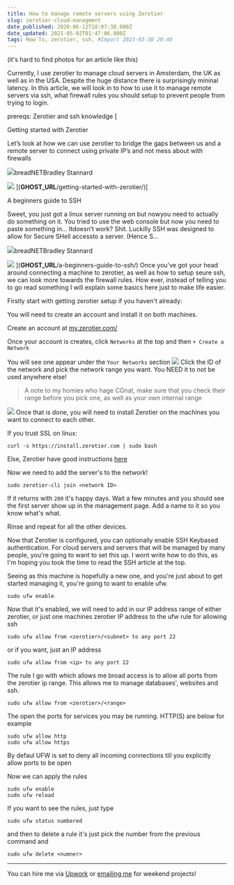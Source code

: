 ```yaml
---
title: How to manage remote servers using Zerotier
slug: zerotier-cloud-managment
date_published: 2020-06-12T18:07:38.000Z
date_updated: 2021-05-02T01:47:06.000Z
tags: How To, zerotier, ssh, #Import 2023-03-30 20:40
---
```


(it's hard to find photos for an article like this)

Currently, I use zerotier to manage cloud servers in Amsterdam, the UK as well as in the USA. Despite the huge distance there is surprisingly mininal latency. In this article, we will look in to how to use it to manage remote servers via ssh, what firewall rules you should setup to prevent people from trying to login. 

prereqs: Zerotier and ssh knowledge
[

Getting started with Zerotier

Let’s look at how we can use zerotier to bridge the gaps between us and a remote server to connect using private IP’s and not mess about with firewalls

![](https://breadnet.co.uk/favicon.png)breadNETBradley Stannard

![](https://images.unsplash.com/photo-1512699126689-b59fb4e97c92?ixlib&#x3D;rb-1.2.1&amp;q&#x3D;80&amp;fm&#x3D;jpg&amp;crop&#x3D;entropy&amp;cs&#x3D;tinysrgb&amp;w&#x3D;2000&amp;fit&#x3D;max&amp;ixid&#x3D;eyJhcHBfaWQiOjExNzczfQ)
](__GHOST_URL__/getting-started-with-zerotier/)[

A beginners guide to SSH

Sweet, you just got a linux server running on <insert cloud provider > but nowyou need to actually do something on it. You tried to use the web console but now you need to paste something in... Itdoesn’t work? Shit. Luckilly SSH was designed to allow for Secure SHell accessto a server. (Hence S…

![](https://breadnet.co.uk/favicon.png)breadNETBradley Stannard

![](https://images.unsplash.com/photo-1586772002345-339f8042a777?ixlib&#x3D;rb-1.2.1&amp;q&#x3D;80&amp;fm&#x3D;jpg&amp;crop&#x3D;entropy&amp;cs&#x3D;tinysrgb&amp;w&#x3D;2000&amp;fit&#x3D;max&amp;ixid&#x3D;eyJhcHBfaWQiOjExNzczfQ)
](__GHOST_URL__/a-beginners-guide-to-ssh/)
Once you've got your head around connecting a machine to zerotier, as well as how to setup seure ssh, we can look more towards the firewall rules. How ever, instead of telling you to go read something I will explain some basics here just to make life easier.

Firstly start with getting zerotier setup if you haven't already:

You will need to create an account and install it on both machines.

Create an account at [my.zerotier.com/](https://my.zerotier.com/)

Once your account is creates, click `Networks` at the top and then `+ Create a Network`

You will see one appear under the `Your Networks` section
![](__GHOST_URL__/content/images/2020/06/image-14.png)
Click the ID of the network and pick the network range you want. You NEED it to not be used anywhere else!

> A note to my homies who hage CGnat, make sure that you check their range before you pick one, as well as your own internal range

![](__GHOST_URL__/content/images/2020/06/image-15.png)
Once that is done, you will need to install Zerotier on the machines you want to connect to each other.

If you trust SSL on linux:

    curl -s https://install.zerotier.com | sudo bash
    

Else, Zerotier have good instructions [here](https://www.zerotier.com/download/)

Now we need to add the server's to the network!

    sudo zerotier-cli join <network ID>

If it returns with `200` it's happy days. Wait a few minutes and you should see the first server show up in the management page. Add a name to it so you know what's what.

Rinse and repeat for all the other devices.

Now that Zerotier is configured, you can optionally enable SSH Keybased authentication. For cloud servers and servers that will be managed by many people, you're going to want to set this up. I wont write how to do this, as I'm hoping you took the time to read the SSH article at the top.

Seeing as this machine is hopefully a new one, and you're just about to get started managing it, you're going to want to enable ufw.

    sudo ufw enable
    

Now that it's enabled, we will need to add in our IP address range of either zerotier, or just one machines zerotier IP address to the ufw rule for allowing ssh

    sudo ufw allow from <zerotier>/<subnet> to any port 22

or if you want, just an IP address

    sudo ufw allow from <ip> to any port 22

The rule I go with which allows me broad access is to allow all ports from the zerotier ip range. This allows me to manage databases', websites and ssh.

    sudo ufw allow from <zerotier>/<range>

The open the ports for services you may be running. HTTP(S) are below for example

    sudo ufw allow http
    sudo ufw allow https

By defaul UFW is set to deny all incoming connections till you explicitly allow ports to be open

Now we can apply the rules

    sudo ufw enable
    sudo ufw reload

If you want to see the rules, just type

    sudo ufw status numbered

and then to delete a rule it's just pick the number from the previous command and

    sudo ufw delete <numner>

---

You can hire me via [Upwork](https://www.upwork.com/freelancers/~01c61ee9802b94133e) or [emailing me](mailto:work@breadnet.co.uk) for weekend projects!
